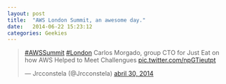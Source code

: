 ```yaml
---
layout: post
title:  "AWS London Summit, an awesome day."
date:   2014-06-22 15:23:12
categories: Geekies
---
```


<blockquote class="twitter-tweet" lang="es"><p><a href="https://twitter.com/search?q=%23AWSSummit&amp;src=hash">#AWSSummit</a> <a href="https://twitter.com/search?q=%23London&amp;src=hash">#London</a> Carlos Morgado, group CTO for Just Eat on how AWS Helped to Meet Challengues <a href="http://t.co/npGTieutpt">pic.twitter.com/npGTieutpt</a></p>&mdash; Jrcconstela (@Jrcconstela) <a href="https://twitter.com/Jrcconstela/statuses/461440972279525376">abril 30, 2014</a></blockquote>
<script async src="//platform.twitter.com/widgets.js" charset="utf-8"></script>